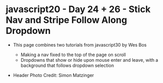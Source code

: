 # javascript20 - Day 24 + 26 - Stick Nav and Stripe Follow Along Dropdown

* This page combines two tutorials from javascript30 by Wes Bos
    * Making a nav fixed to the top of the page on scroll
    * Dropdowns that show or hide upon mouse enter and leave, with a background that follows dropdown selection 


* Header Photo Credit: Simon Matzinger